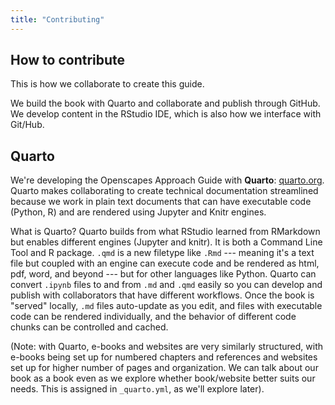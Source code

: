```yaml
---
title: "Contributing"
---
```


## How to contribute

This is how we collaborate to create this guide. 

We build the book with Quarto and collaborate and publish through GitHub. We develop content in the RStudio IDE, which is also how we interface with Git/Hub. 

## Quarto

We're developing the Openscapes Approach Guide with **Quarto**: [quarto.org](https://quarto.org/). Quarto makes collaborating to create technical documentation streamlined because we work in plain text documents that can have executable code (Python, R) and are rendered using Jupyter and Knitr engines.

What is Quarto? Quarto builds from what RStudio learned from RMarkdown but enables different engines (Jupyter and knitr). It is both a Command Line Tool and R package. `.qmd` is a new filetype like `.Rmd` --- meaning it's a text file but coupled with an engine can execute code and be rendered as html, pdf, word, and beyond --- but for other languages like Python. Quarto can convert `.ipynb` files to and from `.md` and `.qmd` easily so you can develop and publish with collaborators that have different workflows. Once the book is "served" locally, `.md` files auto-update as you edit, and files with executable code can be rendered individually, and the behavior of different code chunks can be controlled and cached.

(Note: with Quarto, e-books and websites are very similarly structured, with e-books being set up for numbered chapters and references and websites set up for higher number of pages and organization. We can talk about our book as a book even as we explore whether book/website better suits our needs. This is assigned in `_quarto.yml`, as we'll explore later).
